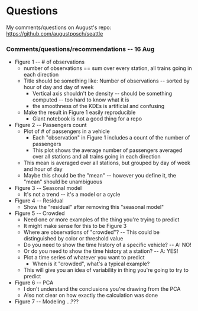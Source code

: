 
# Questions

My comments/questions on August's repo: https://github.com/augustposch/seattle

### Comments/questions/recommendations -- 16 Aug

* Figure 1 -- # of observations
  * number of observations == sum over every station, all trains going in each direction
  * Title should be something like: Number of observations -- sorted by hour of day and day of week
    * Vertical axis shouldn't be density -- should be something computed -- too hard to know what it is
    * the smoothness of the KDEs is artificial and confusing
  * Make the result in Figure 1 easily reproducible
    * Giant notebook is not a good thing for a repo
* Figure 2 -- Passengers count
  * Plot of # of passengers in a vehicle
    * Each "observation" in Figure 1 includes a count of the number of passengers
    * This plot shows the average number of passengers averaged over all stations and all trains going in each direction
  * This mean is averaged over all stations, but grouped by day of week and hour of day
  * Maybe this should be the "mean" -- however you define it, the "mean" should be unambiguous
* Figure 3 -- Seasonal model
  * It's not a trend -- it's a model or a cycle
* Figure 4 -- Residual
  * Show the "residual" after removing this "seasonal model"
* Figure 5 -- Crowded
  * Need one or more examples of the thing you're trying to predict
  * It might make sense for this to be Figure 3
  * Where are observations of "crowded"? -- This could be distinguished by color or threshold value
  * Do you need to show the time history of a specific vehicle? -- A: NO!
  * Or do you need to show the time history at a station? -- A: YES!
  * Plot a time series of whatever you want to predict
    * When is it "crowded", what's a typical example?
  * This will give you an idea of variability in thing you're going to try to predict
* Figure 6 -- PCA
  * I don't understand the conclusions you're drawing from the PCA
  * Also not clear on how exactly the calculation was done
* Figure 7 -- Modeling ...???
